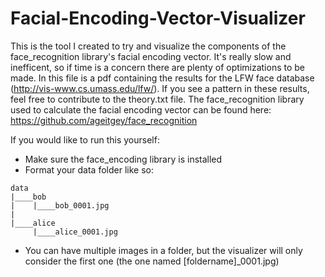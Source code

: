 # Facial-Encoding-Vector-Visualizer

This is the tool I created to try and visualize the components of the face_recognition library's facial encoding vector. It's really slow and inefficent, so if time is a concern there are plenty of optimizations to be made.
In this file is a pdf containing the results for the LFW face database (http://vis-www.cs.umass.edu/lfw/). If you see a pattern in these results, feel free to contribute to the theory.txt file.
The face_recognition library used to calculate the facial encoding vector can be found here: https://github.com/ageitgey/face_recognition

If you would like to run this yourself:
* Make sure the face_encoding library is installed
* Format your data folder like so:
```
data
|____bob
|    |____bob_0001.jpg
|
|____alice
     |____alice_0001.jpg
```
* You can have multiple images in a folder, but the visualizer will only consider the first one (the one named [foldername]_0001.jpg)
